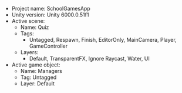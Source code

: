 <!-- UNITY CODE ASSIST INSTRUCTIONS START -->
- Project name: SchoolGamesApp
- Unity version: Unity 6000.0.51f1
- Active scene:
  - Name: Quiz
  - Tags:
    - Untagged, Respawn, Finish, EditorOnly, MainCamera, Player, GameController
  - Layers:
    - Default, TransparentFX, Ignore Raycast, Water, UI
- Active game object:
  - Name: Managers
  - Tag: Untagged
  - Layer: Default
<!-- UNITY CODE ASSIST INSTRUCTIONS END -->